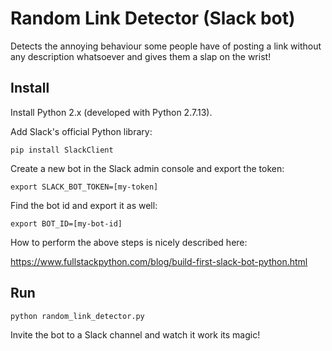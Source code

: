 # Random Link Detector (Slack bot)

Detects the annoying behaviour some people have of posting a link without any description whatsoever and  gives them a slap on the wrist!


## Install

Install Python 2.x (developed with Python 2.7.13).

Add Slack's official Python library:

`
pip install SlackClient
`

Create a new bot in the Slack admin console and export the token:

`
export SLACK_BOT_TOKEN=[my-token]
`

Find the bot id and export it as well:

`
export BOT_ID=[my-bot-id]
`

How to perform the above steps is nicely described here:

https://www.fullstackpython.com/blog/build-first-slack-bot-python.html


## Run

`
python random_link_detector.py
`

Invite the bot to a Slack channel and watch it work its magic!
